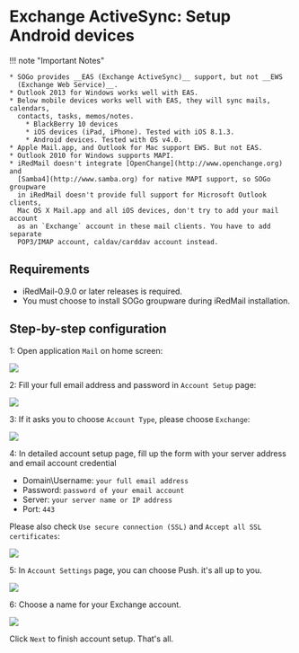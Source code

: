 # Exchange ActiveSync: Setup Android devices

!!! note "Important Notes"

    * SOGo provides __EAS (Exchange ActiveSync)__ support, but not __EWS
      (Exchange Web Service)__.
    * Outlook 2013 for Windows works well with EAS.
    * Below mobile devices works well with EAS, they will sync mails, calendars,
      contacts, tasks, memos/notes.
        * BlackBerry 10 devices
        * iOS devices (iPad, iPhone). Tested with iOS 8.1.3.
        * Android devices. Tested with OS v4.0.
    * Apple Mail.app, and Outlook for Mac support EWS. But not EAS.
    * Outlook 2010 for Windows supports MAPI.
    * iRedMail doesn't integrate [OpenChange](http://www.openchange.org) and
      [Samba4](http://www.samba.org) for native MAPI support, so SOGo groupware
      in iRedMail doesn't provide full support for Microsoft Outlook clients,
      Mac OS X Mail.app and all iOS devices, don't try to add your mail account
      as an `Exchange` account in these mail clients. You have to add separate
      POP3/IMAP account, caldav/carddav account instead.

## Requirements

* iRedMail-0.9.0 or later releases is required.
* You must choose to install SOGo groupware during iRedMail installation.

## Step-by-step configuration

1: Open application `Mail` on home screen:

![](./images/sogo/android.mail.png)

2: Fill your full email address and password in `Account Setup` page:

![](./images/sogo/android.account.setup.png)

3: If it asks you to choose `Account Type`, please choose `Exchange`:

![](./images/sogo/android.account.type.png)

4: In detailed account setup page, fill up the form with your server address
   and email account credential

* Domain\Username: `your full email address`
* Password: `password of your email account`
* Server: `your server name or IP address`
* Port: `443`

Please also check `Use secure connection (SSL)` and `Accept all SSL certificates`:

![](./images/sogo/android.account.details.png)

5: In `Account Settings` page, you can choose Push. it's all up to you.

![](./images/sogo/android.account.settings.png)

6: Choose a name for your Exchange account.

![](./images/sogo/android.account.name.png)

Click `Next` to finish account setup. That's all.
